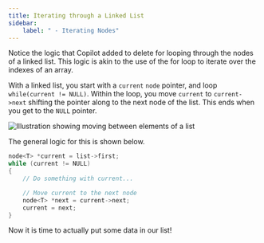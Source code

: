 ```yaml
---
title: Iterating through a Linked List
sidebar:
    label: " - Iterating Nodes"
---
```


Notice the logic that Copilot added to delete for looping through the nodes of a linked list. This logic is akin to the use of the for loop to iterate over the indexes of an array.

With a linked list, you start with a `current` `node` pointer, and loop `while(current != NULL)`. Within the loop, you move `current` to `current->next` shifting the pointer along to the next node of the list. This ends when you get to the `NULL` pointer.

![Illustration showing moving between elements of a list](./images/list-iterate.png)

The general logic for this is shown below.

```cpp
node<T> *current = list->first;
while (current != NULL) 
{
    // Do something with current...

    // Move current to the next node
    node<T> *next = current->next;
    current = next;
}
```

Now it is time to actually put some data in our list!
